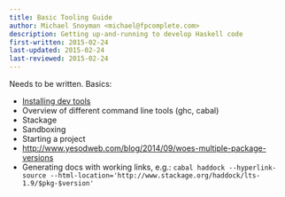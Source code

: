```yaml
---
title: Basic Tooling Guide
author: Michael Snoyman <michael@fpcomplete.com>
description: Getting up-and-running to develop Haskell code
first-written: 2015-02-24
last-updated: 2015-02-24
last-reviewed: 2015-02-24
---
```


Needs to be written. Basics:

* [Installing dev tools](http://www.stackage.org/install)
* Overview of different command line tools (ghc, cabal)
* Stackage
* Sandboxing
* Starting a project
* http://www.yesodweb.com/blog/2014/09/woes-multiple-package-versions
* Generating docs with working links, e.g.: `cabal haddock --hyperlink-source --html-location='http://www.stackage.org/haddock/lts-1.9/$pkg-$version'`
